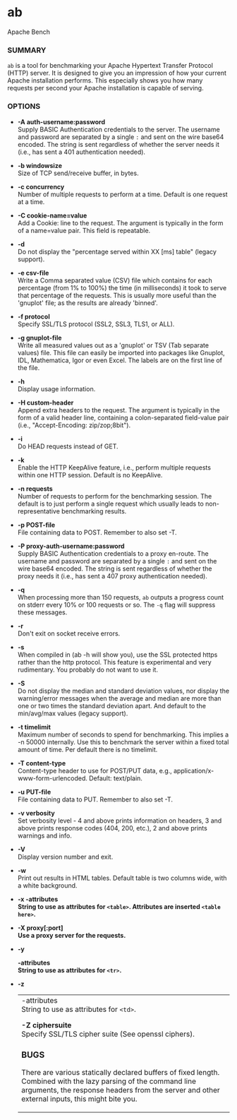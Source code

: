 # ab
Apache Bench
### SUMMARY
`ab` is a tool for benchmarking your Apache Hypertext Transfer Protocol (HTTP) server. It is designed to give you an impression of how your current Apache installation performs. This especially shows you how many requests per second your Apache installation is capable of serving.

### OPTIONS
- **-A auth-username:password**  
  Supply BASIC Authentication credentials to the server. The username and password are separated by a single `:` and sent on the wire base64 encoded. The string is sent regardless of whether the server needs it (i.e., has sent a 401 authentication needed).

- **-b windowsize**  
  Size of TCP send/receive buffer, in bytes.

- **-c concurrency**  
  Number of multiple requests to perform at a time. Default is one request at a time.

- **-C cookie-name=value**  
  Add a Cookie: line to the request. The argument is typically in the form of a name=value pair. This field is repeatable.

- **-d**  
  Do not display the "percentage served within XX [ms] table" (legacy support).

- **-e csv-file**  
  Write a Comma separated value (CSV) file which contains for each percentage (from 1% to 100%) the time (in milliseconds) it took to serve that percentage of the requests. This is usually more useful than the 'gnuplot' file; as the results are already 'binned'.

- **-f protocol**  
  Specify SSL/TLS protocol (SSL2, SSL3, TLS1, or ALL).

- **-g gnuplot-file**  
  Write all measured values out as a 'gnuplot' or TSV (Tab separate values) file. This file can easily be imported into packages like Gnuplot, IDL, Mathematica, Igor or even Excel. The labels are on the first line of the file.

- **-h**  
  Display usage information.

- **-H custom-header**  
  Append extra headers to the request. The argument is typically in the form of a valid header line, containing a colon-separated field-value pair (i.e., "Accept-Encoding: zip/zop;8bit").

- **-i**  
  Do HEAD requests instead of GET.

- **-k**  
  Enable the HTTP KeepAlive feature, i.e., perform multiple requests within one HTTP session. Default is no KeepAlive.

- **-n requests**  
  Number of requests to perform for the benchmarking session. The default is to just perform a single request which usually leads to non-representative benchmarking results.

- **-p POST-file**  
  File containing data to POST. Remember to also set -T.

- **-P proxy-auth-username:password**  
  Supply BASIC Authentication credentials to a proxy en-route. The username and password are separated by a single `:` and sent on the wire base64 encoded. The string is sent regardless of whether the proxy needs it (i.e., has sent a 407 proxy authentication needed).

- **-q**  
  When processing more than 150 requests, `ab` outputs a progress count on stderr every 10% or 100 requests or so. The `-q` flag will suppress these messages.

- **-r**  
  Don't exit on socket receive errors.

- **-s**  
  When compiled in (ab -h will show you), use the SSL protected https rather than the http protocol. This feature is experimental and very rudimentary. You probably do not want to use it.

- **-S**  
  Do not display the median and standard deviation values, nor display the warning/error messages when the average and median are more than one or two times the standard deviation apart. And default to the min/avg/max values (legacy support).

- **-t timelimit**  
  Maximum number of seconds to spend for benchmarking. This implies a -n 50000 internally. Use this to benchmark the server within a fixed total amount of time. Per default there is no timelimit.

- **-T content-type**  
  Content-type header to use for POST/PUT data, e.g., application/x-www-form-urlencoded. Default: text/plain.

- **-u PUT-file**  
  File containing data to PUT. Remember to also set -T.

- **-v verbosity**  
  Set verbosity level - 4 and above prints information on headers, 3 and above prints response codes (404, 200, etc.), 2 and above prints warnings and info.

- **-V**  
  Display version number and exit.

- **-w**  
  Print out results in HTML tables. Default table is two columns wide, with a white background.

- **-x <table>-attributes**  
  String to use as attributes for `<table>`. Attributes are inserted `<table here>`.

- **-X proxy[:port]**  
  Use a proxy server for the requests.

- **-y <tr>-attributes**  
  String to use as attributes for `<tr>`.

- **-z <td>-attributes**  
  String to use as attributes for `<td>`.

- **-Z ciphersuite**  
  Specify SSL/TLS cipher suite (See openssl ciphers).

### BUGS
There are various statically declared buffers of fixed length. Combined with the lazy parsing of the command line arguments, the response headers from the server and other external inputs, this might bite you.
